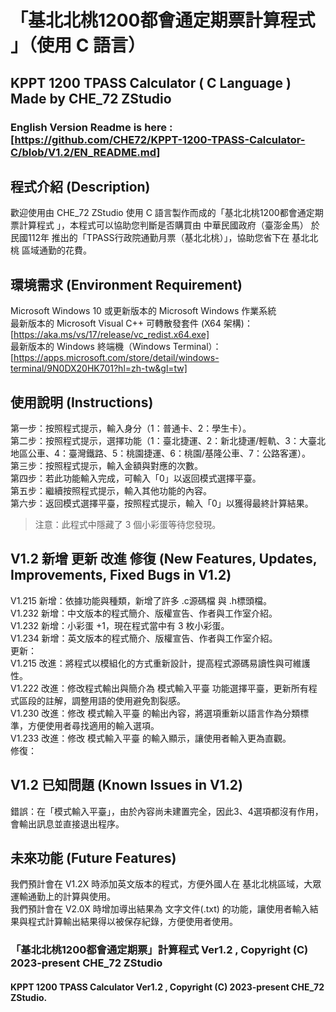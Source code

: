 # 「基北北桃1200都會通定期票計算程式 」（使用 C 語言）
## KPPT 1200 TPASS Calculator ( C Language ) Made by CHE_72 ZStudio
### English Version Readme is here : [https://github.com/CHE72/KPPT-1200-TPASS-Calculator-C/blob/V1.2/EN_README.md]
### 

## 程式介紹 (Description)
歡迎使用由 CHE_72 ZStudio 使用 C 語言製作而成的「基北北桃1200都會通定期票計算程式 」，本程式可以協助您判斷是否購買由 中華民國政府（臺澎金馬） 於 民國112年 推出的「TPASS行政院通勤月票（基北北桃）」，協助您省下在 基北北桃 區域通勤的花費。

## 環境需求 (Environment Requirement)  
Microsoft Windows 10 或更新版本的 Microsoft Windows 作業系統  
最新版本的 Microsoft Visual C++ 可轉散發套件 (X64 架構)：[https://aka.ms/vs/17/release/vc_redist.x64.exe]  
最新版本的 Windows 終端機（Windows Terminal）：[https://apps.microsoft.com/store/detail/windows-terminal/9N0DX20HK701?hl=zh-tw&gl=tw]

## 使用說明 (Instructions)
第一步：按照程式提示，輸入身分（1：普通卡、2：學生卡）。  
第二步：按照程式提示，選擇功能（1：臺北捷運、2：新北捷運/輕軌、3：大臺北地區公車、4：臺灣鐵路、5：桃園捷運、6：桃園/基隆公車、7：公路客運）。  
第三步：按照程式提示，輸入金額與對應的次數。  
第四步：若此功能輸入完成，可輸入「0」以返回模式選擇平臺。  
第五步：繼續按照程式提示，輸入其他功能的內容。  
第六步：返回模式選擇平臺，按照程式提示，輸入「0」以獲得最終計算結果。  
> 注意：此程式中隱藏了 3 個小彩蛋等待您發現。

## V1.2 新增 更新 改進 修復 (New Features, Updates, Improvements, Fixed Bugs in V1.2)
V1.215 新增：依據功能與種類，新增了許多 .c源碼檔 與 .h標頭檔。  
V1.232 新增：中文版本的程式簡介、版權宣告、作者與工作室介紹。  
V1.232 新增：小彩蛋 +1，現在程式當中有 3 枚小彩蛋。  
V1.234 新增：英文版本的程式簡介、版權宣告、作者與工作室介紹。  
更新：  
V1.215 改進：將程式以模組化的方式重新設計，提高程式源碼易讀性與可維護性。  
V1.222 改進：修改程式輸出與簡介為 模式輸入平臺 功能選擇平臺，更新所有程式區段的註解，調整用語的使用避免割裂感。  
V1.230 改進：修改 模式輸入平臺 的輸出內容，將選項重新以語言作為分類標準，方便使用者尋找適用的輸入選項。  
V1.233 改進：修改 模式輸入平臺 的輸入顯示，讓使用者輸入更為直觀。  
修復：  

## V1.2 已知問題 (Known Issues in V1.2)
錯誤：在「模式輸入平臺」，由於內容尚未建置完全，因此3、4選項都沒有作用，會輸出訊息並直接退出程序。  

## 未來功能 (Future Features) 
我們預計會在 V1.2X 時添加英文版本的程式，方便外國人在 基北北桃區域，大眾運輸通勤上的計算與使用。  
我們預計會在 V2.0X 時增加導出結果為 文字文件(.txt) 的功能，讓使用者輸入結果與程式計算輸出結果得以被保存紀錄，方便使用者使用。

### 「基北北桃1200都會通定期票」計算程式 Ver1.2 , Copyright (C) 2023-present CHE_72 ZStudio
#### KPPT 1200 TPASS Calculator Ver1.2 , Copyright (C) 2023-present CHE_72 ZStudio.
